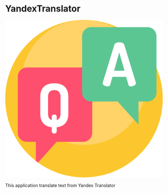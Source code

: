 # YandexTranslator
![alt tag](https://github.com/kaparray/YandexTranslator/blob/master/app/src/main/res/drawable-v24/ic_launcher_foreground.svg "Translate me")

This application translate text from Yandex Translator
